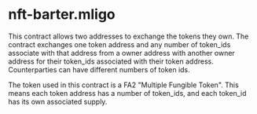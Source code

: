 # nft-barter.mligo

This contract allows two addresses to exchange the tokens they own. 
The contract exchanges one token address and any number of token_ids associate
with that address from a owner address with another owner address for their
token_ids associated with their token address.  Counterparties can have different
numbers of token ids.
   
The token used in this contract is a FA2 "Multiple Fungible Token".
This means each token address has a number of token_ids, and each token_id
has its own associated supply.
